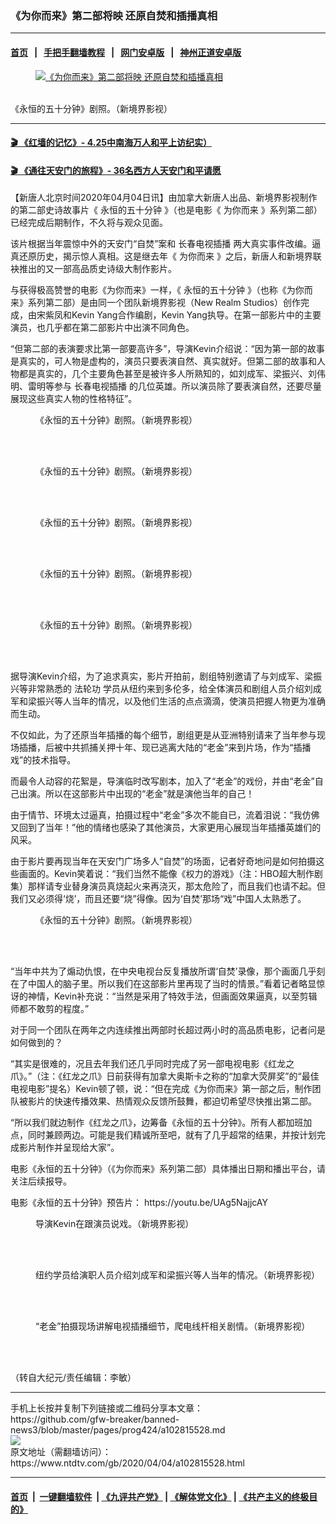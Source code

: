 ### 《为你而来》第二部将映 还原自焚和插播真相
------------------------

#### [首页](https://github.com/gfw-breaker/banned-news3/blob/master/README.md) &nbsp;&nbsp;|&nbsp;&nbsp; [手把手翻墙教程](https://github.com/gfw-breaker/guides/wiki) &nbsp;&nbsp;|&nbsp;&nbsp; [网门安卓版](https://github.com/oGate2/oGate) &nbsp;&nbsp;|&nbsp;&nbsp; [神州正道安卓版](https://github.com/SzzdOgate/update) 



<div><div class="featured_image">
 <a href="https://i.ntdtv.com/assets/uploads/2020/04/mfoenmhnabnkdljk-600x400-3.jpg" target="_blank">
  <figure>
   <img alt="《为你而来》第二部将映 还原自焚和插播真相" src="https://i.ntdtv.com/assets/uploads/2020/04/mfoenmhnabnkdljk-600x400-3-800x450.jpg"/>
  </figure><br/>
 </a>
 <span class="caption">
  《永恒的五十分钟》剧照。（新境界影视）
 </span>
</div>
</div><hr/>

#### [ 🎬  《红墙的记忆》- 4.25中南海万人和平上访纪实）](http://141.164.39.94:10000/videos/legend/425.html)

 #### [ 🎬  《通往天安门的旅程》- 36名西方人天安门和平请愿 ](http://141.164.39.94:10000/videos/legend/JTT.html)

<div><div class="post_content" itemprop="articleBody">
 <p>
  【新唐人北京时间2020年04月04日讯】由加拿大新唐人出品、新境界影视制作的第二部史诗故事片《
  <ok href="https://www.ntdtv.com/gb/永恒的五十分钟.htm">
   永恒的五十分钟
  </ok>
  》（也是电影《
  <ok href="https://www.ntdtv.com/gb/为你而来.htm">
   为你而来
  </ok>
  》系列第二部）已经完成后期制作，不久将与观众见面。
 </p>
 <p>
  该片根据当年震惊中外的天安门“自焚”案和
  <ok href="https://www.ntdtv.com/gb/长春电视插播.htm">
   长春电视插播
  </ok>
  两大真实事件改编。逼真还原历史，揭示惊人真相。这是继去年《
  <ok href="https://www.ntdtv.com/gb/为你而来.htm">
   为你而来
  </ok>
  》之后，新唐人和新境界联袂推出的又一部高品质史诗级大制作影片。
 </p>
 <p>
  与获得极高赞誉的电影《为你而来》一样，《
  <ok href="https://www.ntdtv.com/gb/永恒的五十分钟.htm">
   永恒的五十分钟
  </ok>
  》（也称《为你而来》系列第二部）是由同一个团队新境界影视（New Realm Studios）创作完成，由宋紫凤和Kevin Yang合作编剧，Kevin Yang执导。在第一部影片中的主要演员，也几乎都在第二部影片中出演不同角色。
 </p>
 <p>
  “但第二部的表演要求比第一部要高许多”，导演Kevin介绍说：“因为第一部的故事是真实的，可人物是虚构的，演员只要表演自然、真实就好。但第二部的故事和人物都是真实的，几个主要角色甚至是被许多人所熟知的，如刘成军、梁振兴、刘伟明、雷明等参与
  <ok href="https://www.ntdtv.com/gb/长春电视插播.htm">
   长春电视插播
  </ok>
  的几位英雄。所以演员除了要表演自然，还要尽量展现这些真实人物的性格特征”。
 </p>
 <figure class="wp-caption alignnone" id="attachment_102815536" style="width: 600px">
  <img alt="" class="size-medium wp-image-102815536" src="https://i.ntdtv.com/assets/uploads/2020/04/mopbngjbfnkomdma-600x338.jpg">
   <br/><figcaption class="wp-caption-text">
    《永恒的五十分钟》剧照。（新境界影视）
   </figcaption><br/>
  </img>
 </figure><br/>
 <figure class="wp-caption alignnone" id="attachment_102815533" style="width: 600px">
  <img alt="" class="size-medium wp-image-102815533" src="https://i.ntdtv.com/assets/uploads/2020/04/hfkbanapkjcljaok-600x338.jpg">
   <br/><figcaption class="wp-caption-text">
    《永恒的五十分钟》剧照。（新境界影视）
   </figcaption><br/>
  </img>
 </figure><br/>
 <figure class="wp-caption alignnone" id="attachment_102815539" style="width: 600px">
  <img alt="" class="size-medium wp-image-102815539" src="https://i.ntdtv.com/assets/uploads/2020/04/phegjilgnciocjpd-600x338.jpg"/>
  <br/><figcaption class="wp-caption-text">
   《永恒的五十分钟》剧照。（新境界影视）
  </figcaption><br/>
 </figure><br/>
 <figure class="wp-caption alignnone" id="attachment_102815530" style="width: 600px">
  <img alt="" class="size-medium wp-image-102815530" src="https://i.ntdtv.com/assets/uploads/2020/04/bjombblefgodipnp-600x338.jpg"/>
  <br/><figcaption class="wp-caption-text">
   《永恒的五十分钟》剧照。（新境界影视）
  </figcaption><br/>
 </figure><br/>
 <figure class="wp-caption alignnone" id="attachment_102815531" style="width: 600px">
  <img alt="" class="size-medium wp-image-102815531" src="https://i.ntdtv.com/assets/uploads/2020/04/egfamcmmbfhojcol-600x338.jpg"/>
  <br/><figcaption class="wp-caption-text">
   《永恒的五十分钟》剧照。（新境界影视）
  </figcaption><br/>
 </figure><br/>
 <p>
  据导演Kevin介绍，为了追求真实，影片开拍前，剧组特别邀请了与刘成军、梁振兴等非常熟悉的
  <ok href="https://www.ntdtv.com/gb/法轮功.htm">
   法轮功
  </ok>
  学员从纽约来到多伦多，给全体演员和剧组人员介绍刘成军和梁振兴等人当年的情况，以及他们生活的点点滴滴，使演员把握人物更为准确而生动。
 </p>
 <p>
  不仅如此，为了还原当年插播的每个细节，剧组更是从亚洲特别请来了当年参与现场插播，后被中共抓捕关押十年、现已逃离大陆的“老金”来到片场，作为“插播戏”的技术指导。
 </p>
 <p>
  而最令人动容的花絮是，导演临时改写剧本，加入了“老金”的戏份，并由“老金”自己出演。所以在这部影片中出现的“老金”就是演他当年的自己！
 </p>
 <p>
  由于情节、环境太过逼真，拍摄过程中“老金”多次不能自已，流着泪说：“我仿佛又回到了当年！”他的情绪也感染了其他演员，大家更用心展现当年插播英雄们的风采。
 </p>
 <p>
  由于影片要再现当年在天安门广场多人“自焚”的场面，记者好奇地问是如何拍摄这些画面的。Kevin笑着说：“我们当然不能像《权力的游戏》（注：HBO超大制作剧集）那样请专业替身演员真烧起火来再浇灭，那太危险了，而且我们也请不起。但我们又必须得‘烧’，而且还要“烧”得像。因为‘自焚’那场“戏”中国人太熟悉了。
 </p>
 <figure class="wp-caption alignnone" id="attachment_102815538" style="width: 600px">
  <img alt="" class="size-medium wp-image-102815538" src="https://i.ntdtv.com/assets/uploads/2020/04/occbpbhjkaggefba-600x338.jpg"/>
  <br/><figcaption class="wp-caption-text">
   《永恒的五十分钟》剧照。（新境界影视）
  </figcaption><br/>
 </figure><br/>
 <p>
  “当年中共为了煽动仇恨，在中央电视台反复播放所谓‘自焚’录像，那个画面几乎刻在了中国人的脑子里。所以我们在这部影片里再现了当时的情景。”看着记者略显惊讶的神情，Kevin补充说：“当然是采用了特效手法，但画面效果逼真，以至剪辑师都不敢剪的程度。”
 </p>
 <p>
  对于同一个团队在两年之内连续推出两部时长超过两小时的高品质电影，记者问是如何做到的？
 </p>
 <p>
  “其实是很难的，况且去年我们还几乎同时完成了另一部电视电影《红龙之爪》。”（注：《红龙之爪》日前获得有加拿大奥斯卡之称的“加拿大荧屏奖”的“最佳电视电影”提名）Kevin顿了顿，说：“但在完成《为你而来》第一部之后，制作团队被影片的快速传播效果、热情观众反馈所鼓舞，都迫切希望尽快推出第二部。
 </p>
 <p>
  “所以我们就边制作《红龙之爪》，边筹备《永恒的五十分钟》。所有人都加班加点，同时兼顾两边。可能是我们精诚所至吧，就有了几乎超常的结果，并按计划完成影片制作并呈现给大家”。
 </p>
 <p>
  电影《永恒的五十分钟》（《为你而来》系列第二部）具体播出日期和播出平台，请关注后续报导。
 </p>
 <div class="video_fit_container">
 </div>
 <p>
  电影《永恒的五十分钟》预告片：
  <ok href="https://youtu.be/UAg5NajjcAY">
   https://youtu.be/UAg5NajjcAY
  </ok>
 </p>
 <figure class="wp-caption alignnone" id="attachment_102815534" style="width: 600px">
  <img alt="" class="size-medium wp-image-102815534" src="https://i.ntdtv.com/assets/uploads/2020/04/jdiomjfhecnaflmc-600x338.jpg"/>
  <br/><figcaption class="wp-caption-text">
   导演Kevin在跟演员说戏。（新境界影视）
  </figcaption><br/>
 </figure><br/>
 <figure class="wp-caption alignnone" id="attachment_102815532" style="width: 600px">
  <img alt="" class="size-medium wp-image-102815532" src="https://i.ntdtv.com/assets/uploads/2020/04/gmgaijfgdifcedlc-600x338.jpg"/>
  <br/><figcaption class="wp-caption-text">
   纽约学员给演职人员介绍刘成军和梁振兴等人当年的情况。（新境界影视）
  </figcaption><br/>
 </figure><br/>
 <figure class="wp-caption alignnone" id="attachment_102815537" style="width: 600px">
  <img alt="" class="size-medium wp-image-102815537" src="https://i.ntdtv.com/assets/uploads/2020/04/ncemkeflfplebejg-600x338.jpg"/>
  <br/><figcaption class="wp-caption-text">
   “老金”拍摄现场讲解电视插播细节，爬电线杆相关剧情。（新境界影视）
  </figcaption><br/>
 </figure><br/>
 <p>
  （转自大纪元/责任编辑：李敏）
 </p>
 <div class="single_ad">
 </div>
</div>
</div>
<hr/>
手机上长按并复制下列链接或二维码分享本文章：<br/>
https://github.com/gfw-breaker/banned-news3/blob/master/pages/prog424/a102815528.md <br/>
<a href='https://github.com/gfw-breaker/banned-news3/blob/master/pages/prog424/a102815528.md'><img src='https://github.com/gfw-breaker/banned-news3/blob/master/pages/prog424/a102815528.md.png'/></a> <br/>
原文地址（需翻墙访问）：https://www.ntdtv.com/gb/2020/04/04/a102815528.html


------------------------
#### [首页](https://github.com/gfw-breaker/banned-news3/blob/master/README.md) &nbsp;|&nbsp; [一键翻墙软件](https://github.com/gfw-breaker/nogfw/blob/master/README.md) &nbsp;| [《九评共产党》](https://github.com/gfw-breaker/9ping.md/blob/master/README.md#九评之一评共产党是什么) | [《解体党文化》](https://github.com/gfw-breaker/jtdwh.md/blob/master/README.md) | [《共产主义的终极目的》](https://github.com/gfw-breaker/gczydzjmd.md/blob/master/README.md)


<img src='http://gfw-breaker.win/banned-news3/pages/prog424/a102815528.md' width='0px' height='0px'/>